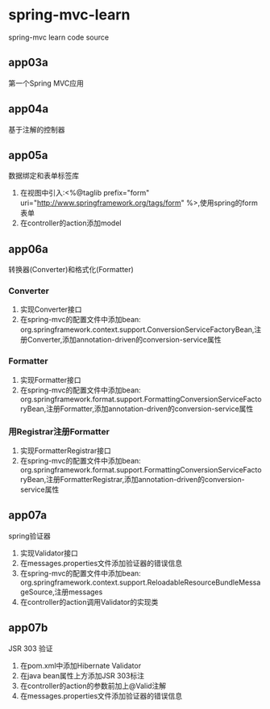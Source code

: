 # spring-mvc-learn
spring-mvc learn code source

## app03a
第一个Spring MVC应用

## app04a
基于注解的控制器

## app05a
数据绑定和表单标签库

1. 在视图中引入:<%@taglib prefix="form" uri="http://www.springframework.org/tags/form" %>,使用spring的form表单
2. 在controller的action添加model
## app06a
转换器(Converter)和格式化(Formatter)
### Converter
1. 实现Converter接口
2. 在spring-mvc的配置文件中添加bean: org.springframework.context.support.ConversionServiceFactoryBean,注册Converter,添加annotation-driven的conversion-service属性
### Formatter
1. 实现Formatter接口
2. 在spring-mvc的配置文件中添加bean: org.springframework.format.support.FormattingConversionServiceFactoryBean,注册Formatter,添加annotation-driven的conversion-service属性
### 用Registrar注册Formatter
1. 实现FormatterRegistrar接口
2. 在spring-mvc的配置文件中添加bean: org.springframework.format.support.FormattingConversionServiceFactoryBean,注册FormatterRegistrar,添加annotation-driven的conversion-service属性

## app07a
spring验证器

1. 实现Validator接口
2. 在messages.properties文件添加验证器的错误信息
3. 在spring-mvc的配置文件中添加bean: org.springframework.context.support.ReloadableResourceBundleMessageSource,注册messages
4. 在controller的action调用Validator的实现类

## app07b
JSR 303 验证

1. 在pom.xml中添加Hibernate Validator
2. 在java bean属性上方添加JSR 303标注
3. 在controller的action的参数前加上@Valid注解
4. 在messages.properties文件添加验证器的错误信息
